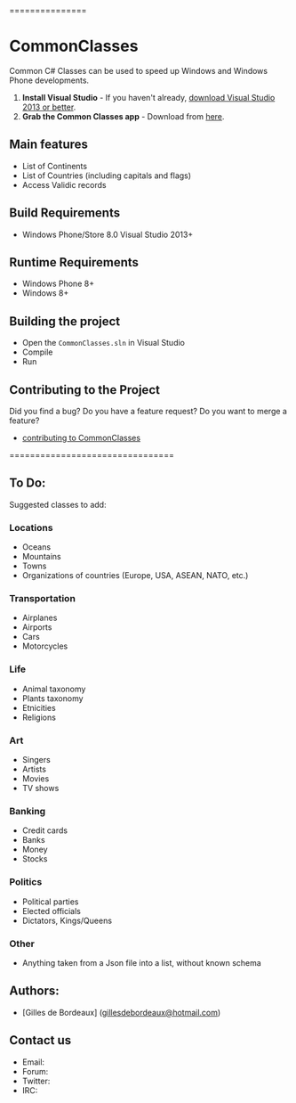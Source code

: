 ===============
# CommonClasses
Common C# Classes can be used to speed up Windows and Windows Phone developments.

1. __Install Visual Studio__ - If you haven't already, [download Visual Studio 2013 or better](http://www.visualstudio.com/en-us/visual-studio-homepage-vs.aspx).
2. __Grab the Common Classes app__ - Download from [here](https://github.com/GillesdeB/CommonClasses/archive/master.zip).

Main features
-------------
* List of Continents
* List of Countries (including capitals and flags)
* Access Validic records

Build Requirements
------------------
* Windows Phone/Store 8.0 Visual Studio 2013+

Runtime Requirements
--------------------
* Windows Phone 8+
* Windows 8+

Building the project
--------------------
* Open the `CommonClasses.sln` in Visual Studio
* Compile
* Run

Contributing to the Project
--------------------------------
Did you find a bug? Do you have a feature request? Do you want to merge a feature?
* [contributing to CommonClasses][5]

================================
## To Do:
Suggested classes to add:

### Locations
- Oceans
- Mountains
- Towns
- Organizations of countries (Europe, USA, ASEAN, NATO, etc.)

### Transportation
- Airplanes
- Airports
- Cars
- Motorcycles

### Life
- Animal taxonomy
- Plants taxonomy
- Etnicities
- Religions

### Art
- Singers
- Artists
- Movies
- TV shows

### Banking
- Credit cards
- Banks
- Money
- Stocks

### Politics
- Political parties
- Elected officials
- Dictators, Kings/Queens

### Other
- Anything taken from a Json file into a list, without known schema

## Authors:
- [Gilles de Bordeaux] (gillesdebordeaux@hotmail.com)

Contact us
----------
* Email: [][1]
* Forum: [][2]
* Twitter: [][3]
* IRC: [][4]

[1]: https://github.com/GillesdeB/CommonClasses/
[2]: https://github.com/GillesdeB/CommonClasses/
[3]: https://github.com/GillesdeB/CommonClasses/
[4]: https://github.com/GillesdeB/CommonClasses/
[5]: https://github.com/GillesdeB/CommonClasses/CONTRIBUTE.md
